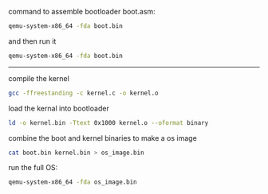 command to assemble bootloader boot.asm:

```bash
qemu-system-x86_64 -fda boot.bin
```

and then run it

```bash
qemu-system-x86_64 -fda boot.bin
```

---

compile the kernel

```bash
gcc -ffreestanding -c kernel.c -o kernel.o
```

load the kernal into bootloader

```bash
ld -o kernel.bin -Ttext 0x1000 kernel.o --oformat binary
```

combine the boot and kernel binaries to make a os image

```bash
cat boot.bin kernel.bin > os_image.bin
```

run the full OS:

```bash
qemu-system-x86_64 -fda os_image.bin
```